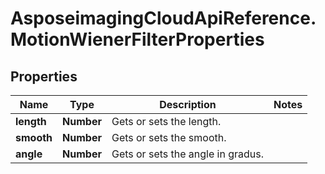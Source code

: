 # AsposeimagingCloudApiReference.MotionWienerFilterProperties

## Properties
Name | Type | Description | Notes
------------ | ------------- | ------------- | -------------
**length** | **Number** | Gets or sets the length.              | 
**smooth** | **Number** | Gets or sets the smooth.              | 
**angle** | **Number** | Gets or sets the angle in gradus.              | 


